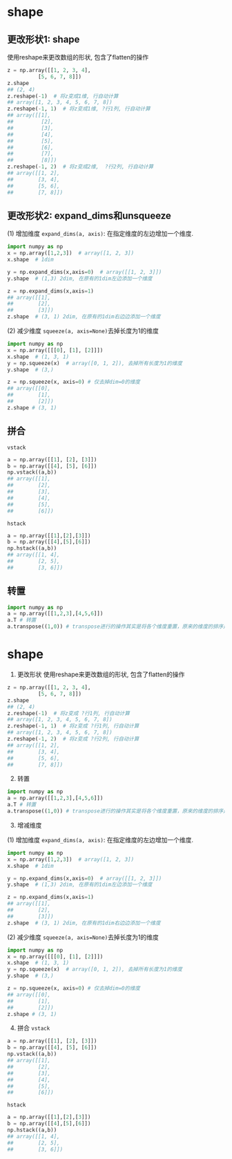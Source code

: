 # shape


## 更改形状1: shape
使用reshape来更改数组的形状, 包含了flatten的操作
```python
z = np.array([[1, 2, 3, 4],
          [5, 6, 7, 8]])
z.shape
## (2, 4)
z.reshape(-1)  # 将z变成1维, 行自动计算
## array([1, 2, 3, 4, 5, 6, 7, 8])
z.reshape(-1, 1)  # 将z变成1维, ?行1列, 行自动计算
## array([[1],
##         [2],
##         [3],
##         [4],
##         [5],
##         [6],
##         [7],
##         [8]])
z.reshape(-1, 2)  # 将z变成2维,  ?行2列, 行自动计算
## array([[1, 2],
##        [3, 4],
##        [5, 6],
##        [7, 8]])
```



## 更改形状2: expand_dims和unsqueeze

(1) 增加维度
`expand_dims(a, axis)`: 在指定维度的左边增加一个维度.
```python
import numpy as np
x = np.array([1,2,3])  # array([1, 2, 3])
x.shape  # 1dim

y = np.expand_dims(x,axis=0)  # array([[1, 2, 3]])
y.shape  # (1,3) 2dim, 在原有的1dim左边添加一个维度

z = np.expand_dims(x,axis=1)
## array([[1],
##        [2],
##        [3]])
z.shape  # (3, 1) 2dim, 在原有的1dim右边边添加一个维度
```

(2) 减少维度
`squeeze(a, axis=None)`去掉长度为1的维度

```python
import numpy as np
x = np.array([[[0], [1], [2]]])
x.shape  # (1, 3, 1)
y = np.squeeze(x)  # array([0, 1, 2]), 去掉所有长度为1的维度
y.shape  # (3,)

z = np.squeeze(x, axis=0) # 仅去掉dim=0的维度
## array([[0],
##        [1],
##        [2]])
z.shape # (3, 1)
```


## 拼合
`vstack`
```python
a = np.array([[1], [2], [3]])
b = np.array([[4], [5], [6]])
np.vstack((a,b))
## array([[1],
##        [2],
##        [3],
##        [4],
##        [5],
##        [6]])
```
`hstack`
```python
a = np.array([[1],[2],[3]])
b = np.array([[4],[5],[6]])
np.hstack((a,b))
## array([[1, 4],
##        [2, 5],
##        [3, 6]])
```


## 转置
```python
import numpy as np
a = np.array([[1,2,3],[4,5,6]])
a.T # 转置
a.transpose((1,0)) # transpose进行的操作其实是将各个维度重置，原来的维度的排序是(0,1), 转换成(1,0)相当于进行了转置
```

# shape


1. 更改形状
使用reshape来更改数组的形状, 包含了flatten的操作
```python
z = np.array([[1, 2, 3, 4],
          [5, 6, 7, 8]])
z.shape
## (2, 4)
z.reshape(-1)  # 将z变成 ?行1列, 行自动计算
## array([1, 2, 3, 4, 5, 6, 7, 8])
z.reshape(-1, 1)  # 将z变成 ?行1列, 行自动计算
## array([1, 2, 3, 4, 5, 6, 7, 8])
z.reshape(-1, 2)  # 将z变成 ?行2列, 行自动计算
## array([[1, 2],
##        [3, 4],
##        [5, 6],
##        [7, 8]])
```

2. 转置
```python
import numpy as np
a = np.array([[1,2,3],[4,5,6]])
a.T # 转置
a.transpose((1,0)) # transpose进行的操作其实是将各个维度重置，原来的维度的排序是(0,1), 转换成(1,0)相当于进行了转置
```

3. 增减维度

(1) 增加维度
`expand_dims(a, axis)`: 在指定维度的左边增加一个维度.
```python
import numpy as np
x = np.array([1,2,3])  # array([1, 2, 3])
x.shape  # 1dim

y = np.expand_dims(x,axis=0)  # array([[1, 2, 3]])
y.shape  # (1,3) 2dim, 在原有的1dim左边添加一个维度

z = np.expand_dims(x,axis=1)
## array([[1],
##        [2],
##        [3]])
z.shape  # (3, 1) 2dim, 在原有的1dim右边边添加一个维度
```

(2) 减少维度
`squeeze(a, axis=None)`去掉长度为1的维度

```python
import numpy as np
x = np.array([[[0], [1], [2]]])
x.shape  # (1, 3, 1)
y = np.squeeze(x)  # array([0, 1, 2]), 去掉所有长度为1的维度
y.shape  # (3,)

z = np.squeeze(x, axis=0) # 仅去掉dim=0的维度
## array([[0],
##        [1],
##        [2]])
z.shape # (3, 1)
```


4. 拼合
`vstack`
```python
a = np.array([[1], [2], [3]])
b = np.array([[4], [5], [6]])
np.vstack((a,b))
## array([[1],
##        [2],
##        [3],
##        [4],
##        [5],
##        [6]])
```
`hstack`
```python
a = np.array([[1],[2],[3]])
b = np.array([[4],[5],[6]])
np.hstack((a,b))
## array([[1, 4],
##        [2, 5],
##        [3, 6]])
```